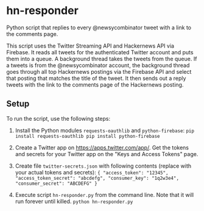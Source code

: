 # hn-responder
Python script that replies to every @newsycombinator tweet with a link to the comments page.

This script uses the Twitter Streaming API and Hackernews API via Firebase. It reads all tweets for the authenticated Twitter account and puts them into a queue. A background thread takes the tweets from the queue. If a tweets is from the @newsycombinator account, the background thread goes through all top Hackernews postings via the Firebase API and select that posting that matches the title of the tweet. It then sends out a reply tweets with the link to the comments page of the Hackernews posting.

## Setup

To run the script, use the following steps:

1. Install the Python modules `requests-oauthlib` and `python-firebase`:
        ```
        pip install requests-oauthlib
        pip install python-firebase
        ```

2. Create a Twitter app on https://apps.twitter.com/app/.  Get the tokens and secrets for your Twitter app on the "Keys and Access Tokens" page.

3. Create file `twitter-secrets.json` with following contents (replace with your actual tokens and secrets):
        ```
        {
            "access_token": "12345",
            "access_token_secret": "abcdefg",
            "consumer_key": "1q2w3e4",
            "consumer_secret": "ABCDEFG"
        }
        ```

4. Execute script `hn-responder.py` from the command line. Note that it will run forever until killed.
        ```
        python hn-responder.py
        ```
